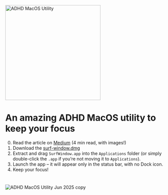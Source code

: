 <img 
  src="https://github.com/user-attachments/assets/84150802-9fd9-48c4-86a9-0ed17ded828a" 
  alt="ADHD MacOS Utility" 
  width="300" 
/>
# An amazing ADHD MacOS utility to keep your focus

0. Read the article on [Medium](https://mikhailov-al.medium.com/an-amazing-adhd-macos-app-for-you-routine-be79eaf3c89e) (4 min read, with images!)
1. Download the [surf-window.dmg](https://github.com/MikhailovAl/surf-window-macos/releases/download/v1.1/surf-window.dmg)
2. Extract and drag `SurfWindow.app` into the `Applications` folder (or simply double-click the `.app` if you’re not moving it to `Applications`).
3. Launch the app – it will appear only in the status bar, with no Dock icon.
4. Keep your focus!
   
# 
![ADHD MacOS Utility Jun 2025 copy](https://github.com/user-attachments/assets/d43963af-08d8-44a0-b7ad-0292b6dfa62d)

